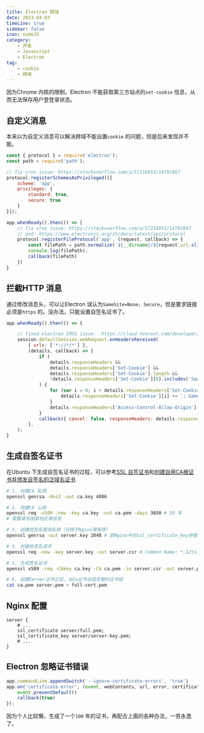 ```yaml
---
title: Electron 跨域     
date: 2023-04-03    
timeLine: true
sidebar: false  
icon: nodeJS  
category:  
    - 开发  
    - Javascript  
    - Electron   
tag:  
    - cookie  
    - 跨域        
---    
```


因为Chrome 内核的限制，Electron 不能获取第三方站点的`set-cookie` 信息，从而无法保存用户登登录状态。

## 自定义消息   

本来以为自定义消息可以解决跨域不能设置`cookie` 的问题，但是后来发现并不能。  

```js  
const { protocol } = require('electron');
const path = require('path');

// fix cros issue: https://stackoverflow.com/a/57216953/14791867
protocol.registerSchemesAsPrivileged([{
    scheme: 'app',
    privileges: {
        standard: true,
        secure: true
    }
}]);

app.whenReady().then(() => {
    // fix cros issue: https://stackoverflow.com/a/57216953/14791867
    // and: https://www.electronjs.org/zh/docs/latest/api/protocol
    protocol.registerFileProtocol('app', (request, callback) => {
        const filePath = path.normalize(`${__dirname}/${request.url.slice('app://'.length)}`)
        console.log(filePath);
        callback(filePath)
    })
}
```


## 拦截HTTP 消息  

通过修改消息头，可以让Electron 误认为`SameSite=None; Secure`，但是要求链接必须是`https` 的。没办法，只能设置自签名证书了。

```js  
app.whenReady().then(() => {

    // fixed electron CROS issue:  https://cloud.tencent.com/developer/article/2137540  
    session.defaultSession.webRequest.onHeadersReceived(
        { urls: ['*://*/*'] },
        (details, callback) => {
            if (
                details.responseHeaders &&
                details.responseHeaders['Set-Cookie'] &&
                details.responseHeaders['Set-Cookie'].length &&
                !details.responseHeaders['Set-Cookie'][0].includes('SameSite=none')
            ) {
                for (var i = 0; i < details.responseHeaders['Set-Cookie'].length; i++) {
                    details.responseHeaders['Set-Cookie'][i] += '; SameSite=None; Secure';
                }
                details.responseHeaders['Access-Control-Allow-Origin'] = ['*']
            }
            callback({ cancel: false, responseHeaders: details.responseHeaders });
        },
    );
}
```

## 生成自签名证书  
在Ubuntu 下生成自签名证书的过程，可以参考[SSL 自签证书](https://juejin.cn/post/7173200213086044174)和[创建自用CA根证书并颁发自签名的泛域名证书](https://blog.jtwo.me/create-ca-root-and-self-signed-certificate/)
```bash  
# 1. 创建CA 私钥 
openssl genrsa -des3 -out ca.key 4096 

# 2. 创建CA 公钥
openssl req -x509 -new -key ca.key -out ca.pem -days 3650 # 10 年  
# 需要填写国家地区等信息  

# 3. 创建自签名服务私钥（可用于Nginx等程序）
openssl genrsa -out server.key 2048 # 即Nginx中的ssl_certificate_key参数  

# 4. 创建自签名请求  
openssl req -new -key server.key -out server.csr # Common Name: *.12tall.cn  

# 5. 生成签名证书   
openssl x509 -req -CAkey ca.key -CA ca.pem -in server.csr -out server.pem -CAcreateserial -days 3650  

# 6. 创建Server证书之后，与Ca证书合成完整的证书链
cat ca.pem server.pem > full-cert.pem  
```  

## Nginx 配置  
```nginx  
server {  
    # ... 
    ssl_certificate server/full.pem;
    ssl_certificate_key server/server-key.pem;
    # ...
}
```

## Electron 忽略证书错误  

```js  
app.commandLine.appendSwitch('--ignore-certificate-errors', 'true')
app.on('certificate-error', (event, webContents, url, error, certificate, callback) => {
    event.preventDefault()
    callback(true)
});    
```


因为个人比较懒，生成了一个`100` 年的证书，再配合上面的各种办法，一劳永逸了。